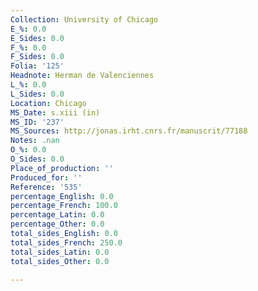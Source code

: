 ```yaml
---
Collection: University of Chicago
E_%: 0.0
E_Sides: 0.0
F_%: 0.0
F_Sides: 0.0
Folia: '125'
Headnote: Herman de Valenciennes
L_%: 0.0
L_Sides: 0.0
Location: Chicago
MS_Date: s.xiii (in)
MS_ID: '237'
MS_Sources: http://jonas.irht.cnrs.fr/manuscrit/77188
Notes: .nan
O_%: 0.0
O_Sides: 0.0
Place_of_production: ''
Produced_for: ''
Reference: '535'
percentage_English: 0.0
percentage_French: 100.0
percentage_Latin: 0.0
percentage_Other: 0.0
total_sides_English: 0.0
total_sides_French: 250.0
total_sides_Latin: 0.0
total_sides_Other: 0.0

---
```

